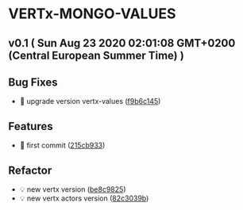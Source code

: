 # VERTx-MONGO-VALUES
## v0.1  ( Sun Aug 23 2020 02:01:08 GMT+0200 (Central European Summer Time) )

## Bug Fixes
  - 🐛 upgrade version vertx-values
  ([f9b6c145](https://github.com/imrafaelmerino/vertx-mongo-actors/commit/f9b6c1453f6212ecdbc13e7cb4bcd9d2be2bada3))

## Features
  - 🎸 first commit
  ([215cb933](https://github.com/imrafaelmerino/vertx-mongo-actors/commit/215cb933140dbb2bb00f71a1a3eb85679b97af18))

## Refactor
  - 💡 new vertx version
  ([be8c9825](https://github.com/imrafaelmerino/vertx-mongo-actors/commit/be8c982599451fc50a4d5cc7cd68f6033cb72504))
  - 💡 new vertx actors version
  ([82c3039b](https://github.com/imrafaelmerino/vertx-mongo-actors/commit/82c3039b86e985922c31c2eb5ed07136a3222fad))
